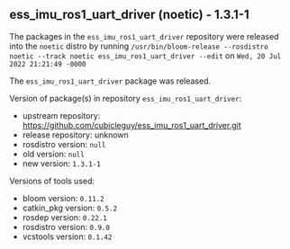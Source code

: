 ## ess_imu_ros1_uart_driver (noetic) - 1.3.1-1

The packages in the `ess_imu_ros1_uart_driver` repository were released into the `noetic` distro by running `/usr/bin/bloom-release --rosdistro noetic --track noetic ess_imu_ros1_uart_driver --edit` on `Wed, 20 Jul 2022 21:21:49 -0000`

The `ess_imu_ros1_uart_driver` package was released.

Version of package(s) in repository `ess_imu_ros1_uart_driver`:

- upstream repository: https://github.com/cubicleguy/ess_imu_ros1_uart_driver.git
- release repository: unknown
- rosdistro version: `null`
- old version: `null`
- new version: `1.3.1-1`

Versions of tools used:

- bloom version: `0.11.2`
- catkin_pkg version: `0.5.2`
- rosdep version: `0.22.1`
- rosdistro version: `0.9.0`
- vcstools version: `0.1.42`


